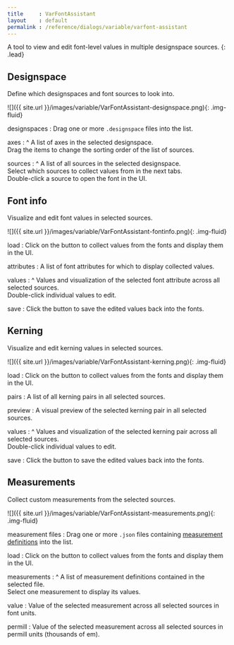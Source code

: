 ```yaml
---
title     : VarFontAssistant
layout    : default
permalink : /reference/dialogs/variable/varfont-assistant
---
```


A tool to view and edit font-level values in multiple designspace sources.
{: .lead}


Designspace
-----------

Define which designspaces and font sources to look into.

![]({{ site.url }}/images/variable/VarFontAssistant-designspace.png){: .img-fluid}

designspaces
: Drag one or more `.designspace` files into the list.

axes
: ^
  A list of axes in the selected designspace.  
  Drag the items to change the sorting order of the list of sources.


sources
: ^
  A list of all sources in the selected designspace.  
  Select which sources to collect values from in the next tabs.  
  Double-click a source to open the font in the UI.


Font info
---------

Visualize and edit font values in selected sources.

![]({{ site.url }}/images/variable/VarFontAssistant-fontinfo.png){: .img-fluid}

load
: Click on the button to collect values from the fonts and display them in the UI.

attributes
: A list of font attributes for which to display collected values.

values
: ^
  Values and visualization of the selected font attribute across all selected sources.  
  Double-click individual values to edit.

save
: Click the button to save the edited values back into the fonts.


Kerning
-------

Visualize and edit kerning values in selected sources.

![]({{ site.url }}/images/variable/VarFontAssistant-kerning.png){: .img-fluid}

load
: Click on the button to collect values from the fonts and display them in the UI.

pairs
: A list of all kerning pairs in all selected sources.

preview
: A visual preview of the selected kerning pair in all selected sources.

values
: ^
  Values and visualization of the selected kerning pair across all selected sources.  
  Double-click individual values to edit.

save
: Click the button to save the edited values back into the fonts.


Measurements
------------

Collect custom measurements from the selected sources.

![]({{ site.url }}/images/variable/VarFontAssistant-measurements.png){: .img-fluid}

measurement files
: Drag one or more `.json` files containing [measurement definitions] into the list.

load
: Click on the button to collect values from the fonts and display them in the UI.

measurements
: ^
  A list of measurement definitions contained in the selected file.  
  Select one measurement to display its values.

value
: Value of the selected measurement across all selected sources in font units.  

permill
: Value of the selected measurement across all selected sources in permill units (thousands of em).


[measurement definitions]: ../measurements-format/